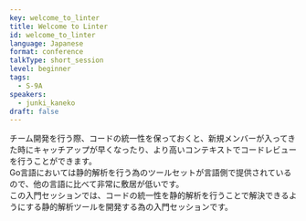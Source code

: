 ```yaml
---
key: welcome_to_linter
title: Welcome to Linter
id: welcome_to_linter
language: Japanese
format: conference
talkType: short_session
level: beginner
tags:
  - S-9A
speakers:
  - junki_kaneko
draft: false
---
```


チーム開発を行う際、コードの統一性を保っておくと、新規メンバーが入ってきた時にキャッチアップが早くなったり、より高いコンテキストでコードレビューを行うことができます。  
Go言語においては静的解析を行う為のツールセットが言語側で提供されているので、他の言語に比べて非常に敷居が低いです。  
この入門セッションでは、コードの統一性を静的解析を行うことで解決できるようにする静的解析ツールを開発する為の入門セッションです。
